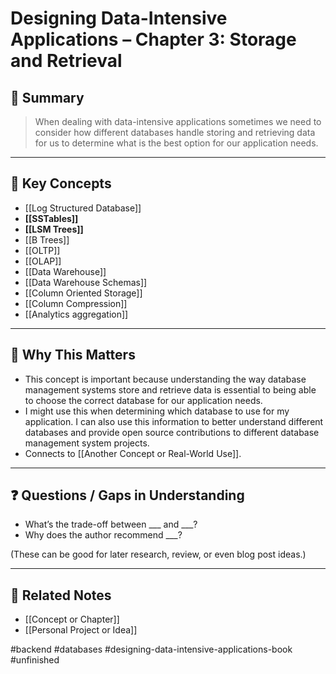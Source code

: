 # Designing Data-Intensive Applications – Chapter 3: Storage and Retrieval

## 🧠 Summary
> When dealing with data-intensive applications sometimes we need to consider how different databases handle storing and retrieving data for us to determine what is the best option for our application needs.

---

## 🔑 Key Concepts

- [[Log Structured Database]]
- **[[SSTables]]** 
- **[[LSM Trees]]** 
- [[B Trees]]
- [[OLTP]]
- [[OLAP]]
- [[Data Warehouse]]
- [[Data Warehouse Schemas]]
- [[Column Oriented Storage]]
- [[Column Compression]]
- [[Analytics aggregation]]

---

## 💭 Why This Matters

- This concept is important because understanding the way database management systems store and retrieve data is essential to being able to choose the correct database for our application needs.
- I might use this when determining which database to use for my application. I can also use this information to better understand different databases and provide open source contributions to different database management system projects.
- Connects to [[Another Concept or Real-World Use]].

---

## ❓ Questions / Gaps in Understanding

- What’s the trade-off between ___ and ___?
- Why does the author recommend ___?

(These can be good for later research, review, or even blog post ideas.)

---

## 📎 Related Notes

- [[Concept or Chapter]]
- [[Personal Project or Idea]]

#backend #databases #designing-data-intensive-applications-book #unfinished 